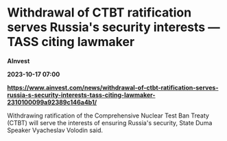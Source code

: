 # Withdrawal of CTBT ratification serves Russia's security interests — TASS citing lawmaker
**AInvest**

**2023-10-17 07:00**

**https://www.ainvest.com/news/withdrawal-of-ctbt-ratification-serves-russia-s-security-interests-tass-citing-lawmaker-2310100099a92389c146a4b1/**

Withdrawing ratification of the Comprehensive Nuclear Test Ban Treaty (CTBT) will serve the interests of ensuring Russia's security, State Duma Speaker Vyacheslav Volodin said.